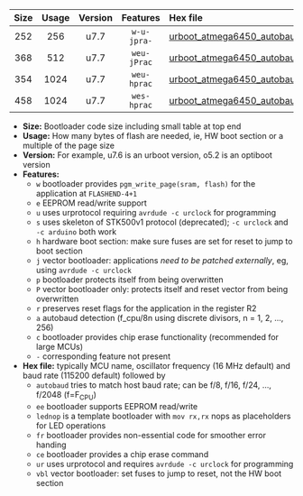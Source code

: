 |Size|Usage|Version|Features|Hex file|
|:-:|:-:|:-:|:-:|:--|
|252|256|u7.7|`w-u-jpra-`|[urboot_atmega6450_autobaud_lednop_ur_vbl.hex](https://raw.githubusercontent.com/stefanrueger/urboot.hex/main/mcus/atmega6450/autobaud/urboot_atmega6450_autobaud_lednop_ur_vbl.hex)|
|368|512|u7.7|`weu-jPrac`|[urboot_atmega6450_autobaud_ee_lednop_fr_ce_ur_vbl.hex](https://raw.githubusercontent.com/stefanrueger/urboot.hex/main/mcus/atmega6450/autobaud/urboot_atmega6450_autobaud_ee_lednop_fr_ce_ur_vbl.hex)|
|354|1024|u7.7|`weu-hprac`|[urboot_atmega6450_autobaud_ee_lednop_fr_ce_ur.hex](https://raw.githubusercontent.com/stefanrueger/urboot.hex/main/mcus/atmega6450/autobaud/urboot_atmega6450_autobaud_ee_lednop_fr_ce_ur.hex)|
|458|1024|u7.7|`wes-hprac`|[urboot_atmega6450_autobaud_ee_lednop_fr_ce.hex](https://raw.githubusercontent.com/stefanrueger/urboot.hex/main/mcus/atmega6450/autobaud/urboot_atmega6450_autobaud_ee_lednop_fr_ce.hex)|

- **Size:** Bootloader code size including small table at top end
- **Usage:** How many bytes of flash are needed, ie, HW boot section or a multiple of the page size
- **Version:** For example, u7.6 is an urboot version, o5.2 is an optiboot version
- **Features:**
  + `w` bootloader provides `pgm_write_page(sram, flash)` for the application at `FLASHEND-4+1`
  + `e` EEPROM read/write support
  + `u` uses urprotocol requiring `avrdude -c urclock` for programming
  + `s` uses skeleton of STK500v1 protocol (deprecated); `-c urclock` and `-c arduino` both work
  + `h` hardware boot section: make sure fuses are set for reset to jump to boot section
  + `j` vector bootloader: applications *need to be patched externally*, eg, using `avrdude -c urclock`
  + `p` bootloader protects itself from being overwritten
  + `P` vector bootloader only: protects itself and reset vector from being overwritten
  + `r` preserves reset flags for the application in the register R2
  + `a` autobaud detection (f_cpu/8n using discrete divisors, n = 1, 2, ..., 256)
  + `c` bootloader provides chip erase functionality (recommended for large MCUs)
  + `-` corresponding feature not present
- **Hex file:** typically MCU name, oscillator frequency (16 MHz default) and baud rate (115200 default) followed by
  + `autobaud` tries to match host baud rate; can be f/8, f/16, f/24, ..., f/2048 (f=F<sub>CPU</sub>)
  + `ee` bootloader supports EEPROM read/write
  + `lednop` is a template bootloader with `mov rx,rx` nops as placeholders for LED operations
  + `fr` bootloader provides non-essential code for smoother error handing
  + `ce` bootloader provides a chip erase command
  + `ur` uses urprotocol and requires `avrdude -c urclock` for programming
  + `vbl` vector bootloader: set fuses to jump to reset, not the HW boot section
